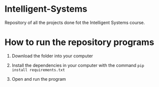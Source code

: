 # Intelligent-Systems

Repository of all the projects done fot the Intelligent Systems course.

# How to run the repository programs

1) Download the folder into your computer

2) Install the dependencies in your computer with the command `pip install requirements.txt`

3) Open and run the program